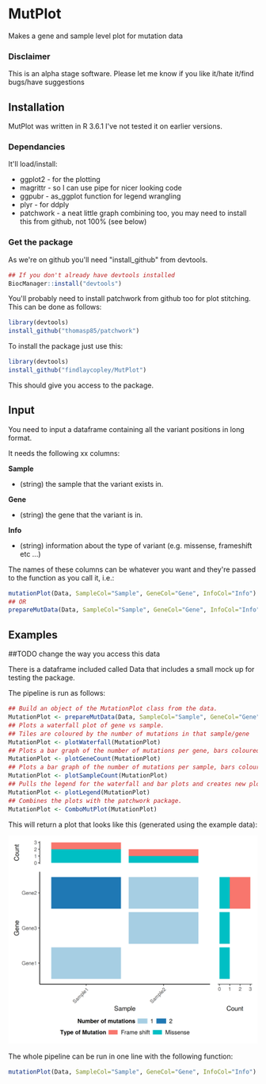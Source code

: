 # MutPlot

Makes a gene and sample level plot for mutation data

### Disclaimer
This is an alpha stage software. Please let me know if you like it/hate it/find bugs/have suggestions

## Installation

MutPlot was written in R 3.6.1 I've not tested it on earlier versions.

### Dependancies

It'll load/install:
 * ggplot2 - for the plotting
 * magrittr - so I can use pipe for nicer looking code
 * ggpubr - as_ggplot function for legend wrangling
 * plyr - for ddply
 * patchwork - a neat little graph combining too, you may need to install this from github, not 100% (see below)
 
 
### Get the package

As we're on github you'll need "install_github" from devtools.

```R
## If you don't already have devtools installed
BiocManager::install("devtools")
```
You'll probably need to install patchwork from github too for plot stitching. This can be done as follows:

```R
library(devtools)
install_github("thomasp85/patchwork")
```

To install the package just use this:

```R
library(devtools)
install_github("findlaycopley/MutPlot")
```
This should give you access to the package.

## Input

You need to input a dataframe containing all the variant positions in long format.

It needs the following xx columns:

**Sample**

* (string) the sample that the variant exists in.

**Gene**

* (string) the gene that the variant is in.

**Info**

* (string) information about the type of variant (e.g. missense, frameshift etc ...) 

The names of these columns can be whatever you want and they're passed to the function as you call it, i.e.:

```R
mutationPlot(Data, SampleCol="Sample", GeneCol="Gene", InfoCol="Info")
## OR
prepareMutData(Data, SampleCol="Sample", GeneCol="Gene", InfoCol="Info")
```

## Examples
##TODO change the way you access this data

There is a dataframe included called Data that includes a small mock up for testing the package.

The pipeline is run as follows:
```R
## Build an object of the MutationPlot class from the data.
MutationPlot <- prepareMutData(Data, SampleCol="Sample", GeneCol="Gene", InfoCol="Info")
## Plots a waterfall plot of gene vs sample. 
## Tiles are coloured by the number of mutations in that sample/gene
MutationPlot <- plotWaterfall(MutationPlot)
## Plots a bar graph of the number of mutations per gene, bars coloured by mutation info
MutationPlot <- plotGeneCount(MutationPlot)
## Plots a bar graph of the number of mutations per sample, bars coloured by mutation info
MutationPlot <- plotSampleCount(MutationPlot)
## Pulls the legend for the waterfall and bar plots and creates new plots.
MutationPlot <- plotLegend(MutationPlot)
## Combines the plots with the patchwork package.
MutationPlot <- ComboMutPlot(MutationPlot)
```

This will return a plot that looks like this (generated using the example data):

![plot example](https://github.com/findlaycopley/MutPlot/blob/master/testData.png)

The whole pipeline can be run in one line with the following function:

```R
mutationPlot(Data, SampleCol="Sample", GeneCol="Gene", InfoCol="Info")
```
